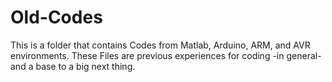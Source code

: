 # Old-Codes
This is a folder that contains Codes from Matlab, Arduino, ARM, and AVR environments. These Files are previous experiences for coding -in general- and a base to a big next thing.

